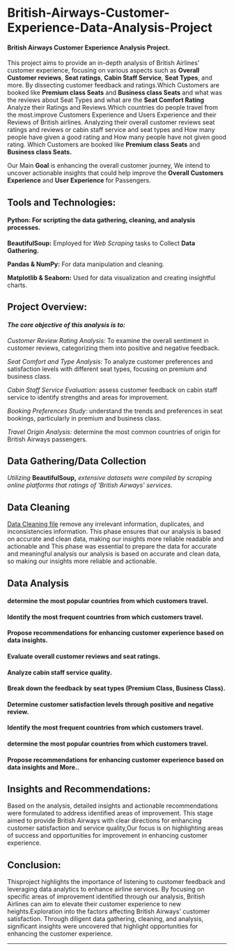 # British-Airways-Customer-Experience-Data-Analysis-Project


#### British Airways Customer Experience Analysis Project.


This project aims to provide an in-depth analysis of British Airlines' customer experience, focusing on various aspects such as **Overall Customer reviews**, **Seat ratings**, **Cabin Staff Service**, **Seat Types**, and more. By dissecting customer feedback and ratings.Which Customers are booked like **Premium class Seats** and **Business class Seats** and what was the reviews about Seat Types and what are the **Seat Comfort Rating** Analyze their Ratings and Reviews.Which countries do people travel from the most.improve Customers Experience and Users Experience and their Reviews of British airlines. Analyzing their overall customer reviews seat ratings and reviews or cabin staff service and seat types and How many people have given a good rating and How many people have not given good rating. Which Customers are booked like **Premium class Seats** and **Business class Seats.**

Our Main **Goal** is enhancing the overall customer journey, We intend to uncover actionable insights that could help improve the **Overall Customers Experience** and **User Experience** for Passengers.




## **Tools and Technologies:**

#### **Python:** For scripting the **data gathering, cleaning,** and analysis processes.


**BeautifulSoup:** Employed for *Web Scraping* tasks to Collect **Data Gathering.**

**Pandas & NumPy:** For data manipulation and cleaning.

**Matplotlib & Seaborn:** Used for data visualization and creating insightful charts.




## **Project Overview:**

#### ***The core objective of this analysis is to:***

*Customer Review Rating Analysis:*  To examine the overall sentiment in customer reviews, categorizing them into positive and negative feedback.

*Seat Comfort and Type Analysis:*  To analyze customer preferences and satisfaction levels with different seat types, focusing on premium and business class.

*Cabin Staff Service Evaluation:*  assess customer feedback on cabin staff service to identify strengths and areas for improvement.

*Booking Preferences Study:*  understand the trends and preferences in seat bookings, particularly in premium and business class.

*Travel Origin Analysis:*  determine the most common countries of origin for British Airways passengers.





## **Data Gathering/Data Collection**
*Utilizing* **BeautifulSoup,** *extensive datasets were compiled by scraping online platforms that ratings of 'British Airways' services.* 





## **Data Cleaning**
[Data Cleaning file](https://github.com/anandshaw123/British-Airways-Customer-Experience-Analysis-Project/blob/b0a2c4f2994fa14f44efc4de46f152263451063b/After%20scraping_Data_Cleaning_of_British_Airlines.ipynb)
remove any irrelevant information, duplicates, and inconsistencies information. This phase ensures that our analysis is based on accurate and clean data, making our insights more reliable readable and actionable and This phase was essential to prepare the data for accurate and meaningful analysis our analysis is based on accurate and clean data, so making our insights more reliable and actionable.





## **Data Analysis**

#### **determine the most popular countries from which customers travel.**
#### **Identify the most frequent countries from which customers travel.**
#### **Propose recommendations for enhancing customer experience based on data insights.**
#### **Evaluate overall customer reviews and seat ratings.**
#### **Analyze cabin staff service quality.**
#### **Break down the feedback by seat types (Premium Class, Business Class).**
#### **Determine customer satisfaction levels through positive and negative review.**
#### **Identify the most frequent countries from which customers travel.**
#### **determine the most popular countries from which customers travel.**
#### **Propose recommendations for enhancing customer experience based on data insights and More..**






## **Insights and Recommendations:**

Based on the analysis, detailed insights and actionable recommendations were formulated to address identified areas of improvement. This stage aimed to provide British Airways with clear directions for enhancing customer satisfaction and service quality,Our focus is on highlighting areas of success and opportunities for improvement in enhancing customer experience. 





## **Conclusion:**

Thisproject highlights the importance of listening to customer feedback and leveraging data analytics to enhance airline services. By focusing on specific areas of improvement identified through our analysis, British Airlines can aim to elevate their customer experience to new heights.Exploration into the factors affecting British Airways' customer satisfaction. Through diligent data gathering, cleaning, and analysis, significant insights were uncovered that highlight opportunities for enhancing the customer experience.






______________________________________________________________________________________________________________________________________________________________________________________

